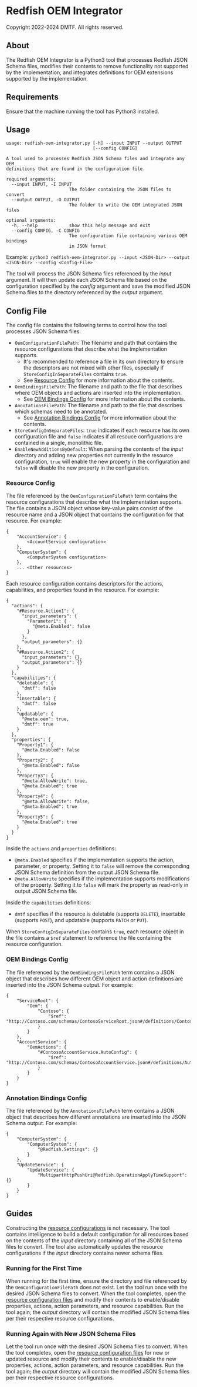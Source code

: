 # Redfish OEM Integrator

Copyright 2022-2024 DMTF.  All rights reserved.

## About

The Redfish OEM Integrator is a Python3 tool that processes Redfish JSON Schema files, modifies their contents to remove functionality not supported by the implementation, and integrates definitions for OEM extensions supported by the implementation.

## Requirements

Ensure that the machine running the tool has Python3 installed.

## Usage

```
usage: redfish-oem-integrator.py [-h] --input INPUT --output OUTPUT
                                 [--config CONFIG]

A tool used to processes Redfish JSON Schema files and integrate any OEM
definitions that are found in the configuration file.

required arguments:
  --input INPUT, -I INPUT
                        The folder containing the JSON files to convert
  --output OUTPUT, -O OUTPUT
                        The folder to write the OEM integrated JSON files

optional arguments:
  -h, --help            show this help message and exit
  --config CONFIG, -C CONFIG
                        The configuration file containing various OEM bindings
                        in JSON format
```

Example: `python3 redfish-oem-integrator.py --input <JSON-Dir> --output <JSON-Dir> --config <Config-File>`

The tool will process the JSON Schema files referenced by the *input* argument.
It will then update each JSON Schema file based on the configuration specified by the *config* argument and save the modified JSON Schema files to the directory referenced by the *output* argument.

## Config File

The config file contains the following terms to control how the tool processes JSON Schema files:

* `OemConfigurationFilePath`: The filename and path that contains the resource configurations that describe what the implementation supports.
    * It's recommended to reference a file in its own directory to ensure the descriptors are not mixed with other files, especially if `StoreConfigInSeparateFiles` contains `true`.
    * See [Resource Config](#resource-config) for more information about the contents.
* `OemBindingsFilePath`: The filename and path to the file that describes where OEM objects and actions are inserted into the implementation.
    * See [OEM Bindings Config](#oem-bindings-config) for more information about the contents.
* `AnnotationsFilePath`: The filename and path to the file that describes which schemas need to be annotated.
    * See [Annotation Bindings Config](#annotation-bindings-config) for more information about the contents.
* `StoreConfigInSeparateFiles`: `true` indicates if each resource has its own configuration file and `false` indicates if all resouce configurations are contained in a single, monolithic file.
* `EnableNewAdditionsByDefault`: When parsing the contents of the *input* directory and adding new properties not currently in the resource configuration, `true` will enable the new property in the configuration and `false` will disable the new property in the configuration.

### Resource Config

The file referenced by the `OemConfigurationFilePath` term contains the resource configurations that describe what the implementation supports.
The file contains a JSON object whose key-value pairs consist of the resource name and a JSON object that contains the configuration for that resource.
For example:

```
{
    "AccountService": {
        <AccountService configuration>
    },
    "ComputerSystem": {
        <ComputerSystem configuration>
    },
    ... <Other resources>
}
```

Each resource configuration contains descriptors for the actions, capabilities, and properties found in the resource.
For example:

```
{
  "actions": {
    "#Resource.Action1": {
      "input_parameters": {
        "Parameter1": {
          "@meta.Enabled": false
        }
      },
      "output_parameters": {}
    },
    "#Resource.Action2": {
      "input_parameters": {},
      "output_parameters": {}
    }
  },
  "capabilities": {
    "deletable": {
      "dmtf": false
    },
    "insertable": {
      "dmtf": false
    },
    "updatable": {
      "@meta.oem": true,
      "dmtf": true
    }
  },
  "properties": {
    "Property1": {
      "@meta.Enabled": false
    },
    "Property2": {
      "@meta.Enabled": false
    },
    "Property3": {
      "@meta.AllowWrite": true,
      "@meta.Enabled": true
    },
    "Property4": {
      "@meta.AllowWrite": false,
      "@meta.Enabled": true
    },
    "Property5": {
      "@meta.Enabled": true
    }
  }
}
```

Inside the `actions` and `properties` definitions:

* `@meta.Enabled` specifies if the implementation supports the action, parameter, or property.  Setting it to `false` will remove the corresponding JSON Schema definition from the output JSON Schema file.
* `@meta.AllowWrite` specifies if the implementation supports modifications of the property.  Setting it to `false` will mark the property as read-only in output JSON Schema file.

Inside the `capabilities` definitions:

* `dmtf` specifies if the resource is deletable (supports `DELETE`), insertable (supports `POST`), and updatable (supports `PATCH` or `PUT`).

When `StoreConfigInSeparateFiles` contains `true`, each resource object in the file contains a `$ref` statement to reference the file containing the resource configuration.

### OEM Bindings Config

The file referenced by the `OemBindingsFilePath` term contains a JSON object that describes how different OEM object and action definitions are inserted into the JSON Schema output.
For example:

```
{
    "ServiceRoot": {
        "Oem": {
            "Contoso": {
                "$ref": "http://Contoso.com/schemas/ContosoServiceRoot.json#/definitions/ContosoServiceRoot"
            }
        }
    },
    "AccountService": {
        "OemActions": {
            "#ContosoAccountService.AutoConfig": {
                "$ref": "http://Contoso.com/schemas/ContosoAccountService.json#/definitions/AutoConfig"
            }
        }
    }
}
```

### Annotation Bindings Config

The file referenced by the `AnnotationsFilePath` term contains a JSON object that describes how different annotations are inserted into the JSON Schema output.
For example:

```
{
    "ComputerSystem": {
        "ComputerSystem": {
            "@Redfish.Settings": {}
        }
    },
    "UpdateService": {
        "UpdateService": {
            "MultipartHttpPushUri@Redfish.OperationApplyTimeSupport": {}
        }
    }
}
```

## Guides

Constructing the [resource configurations](#resource-config) is not necessary.
The tool contains intelligence to build a default configuration for all resources based on the contents of the *input* directory containing all of the JSON Schema files to convert.
The tool also automatically updates the resource configurations if the *input* directory contains newer schema files.

### Running for the First Time

When running for the first time, ensure the directory and file referenced by the `OemConfigurationFilePath` does not exist.
Let the tool run once with the desired JSON Schema files to convert.
When the tool completes, open the [resource configuration files](#resource-config) and modify their contents to enable/disable properties, actions, action parameters, and resource capabilities.
Run the tool again; the *output* directory will contain the modified JSON Schema files per their respective resource configurations.

### Running Again with New JSON Schema Files

Let the tool run once with the desired JSON Schema files to convert.
When the tool completes, open the [resource configuration files](#resource-config) for new or updated resource and modify their contents to enable/disable the new properties, actions, action parameters, and resource capabilities.
Run the tool again; the *output* directory will contain the modified JSON Schema files per their respective resource configurations.
